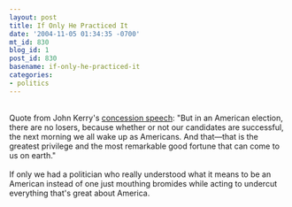 ```yaml
---
layout: post
title: If Only He Practiced It
date: '2004-11-05 01:34:35 -0700'
mt_id: 830
blog_id: 1
post_id: 830
basename: if-only-he-practiced-it
categories:
- politics
---
```

<br />Quote from John Kerry's <a href="http://www.johnkerry.com/pressroom/speeches/spc_2004_1103.html">concession speech</a>: "But in an American election, there are no losers, because whether or not our candidates are successful, the next morning we all wake up as Americans. And that&#x2014;that is the greatest privilege and the most remarkable good fortune that can come to us on earth."<br /><br />If only we had a politician who really understood what it means to be an American instead of one just mouthing bromides while acting to undercut everything that's great about America.<br /><br /><br />
